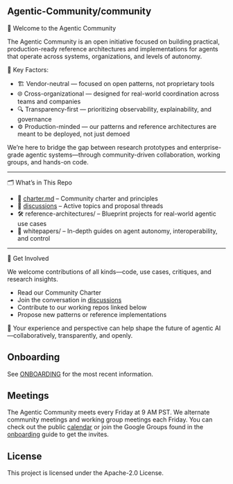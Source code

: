 ## Agentic-Community/community

🤖 Welcome to the Agentic Community

The Agentic Community is an open initiative focused on building practical, production-ready reference architectures and
implementations for agents that operate across systems, organizations, and levels of autonomy.

🧭 Key Factors:

- 🏗️ Vendor-neutral — focused on open patterns, not proprietary tools
- 🌐 Cross-organizational — designed for real-world coordination across teams and companies
- 🔍 Transparency-first — prioritizing observability, explainability, and governance
- ⚙️ Production-minded — our patterns and reference architectures are meant to be deployed, not just demoed

We’re here to bridge the gap between research prototypes and enterprise-grade agentic systems—through community-driven
collaboration, working groups, and hands-on code.

---

🗂️ What’s in This Repo

- 📜 [charter.md](./charter.md) – Community charter and principles
- 💬 [discussions](https://github.com/agentic-community/community/discussions) – Active topics and proposal threads
- 🛠️ reference-architectures/ – Blueprint projects for real-world agentic use cases
- 📄 whitepapers/ – In-depth guides on agent autonomy, interoperability, and control

---

🚀 Get Involved

We welcome contributions of all kinds—code, use cases, critiques, and research insights.

- Read our Community Charter
- Join the conversation in [discussions](https://github.com/agentic-community/community/discussions)
- Contribute to our working repos linked below
- Propose new patterns or reference implementations

🧠 Your experience and perspective can help shape the future of agentic AI—collaboratively, transparently, and openly.

## Onboarding

See [ONBOARDING](ONBOARDING.md) for the most recent information.

## Meetings

The Agentic Community meets every Friday at 9 AM PST. We alternate community meetings and working group meetings each
Friday. You can check out the
public [calendar](https://calendar.google.com/calendar/u/0/embed?src=c_c2c61707db4ec15fc107e5d0f2e18714f06fe8b12c85812f0c6b99321ae4d354@group.calendar.google.com&ctz=America/Los_Angeles)
or join the Google Groups found in the [onboarding](ONBOARDING.md) guide to get the invites.

## License

This project is licensed under the Apache-2.0 License.

